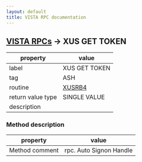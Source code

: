 ```yaml
---
layout: default
title: VISTA RPC documentation
---
```




## [VISTA RPCs](TableOfContent.md) &#8594; XUS GET TOKEN 

 property | value 
--- | --- 
 label | XUS GET TOKEN
 tag | ASH
 routine | [XUSRB4](http://code.osehra.org/dox/Routine_XUSRB4_source.html)
 return value type | SINGLE VALUE
 description | 


### Method description

 property | value 
--- | --- 
 Method comment | rpc. Auto Signon Handle